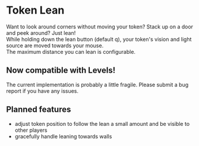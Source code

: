 # Token Lean
Want to look around corners without moving your token? Stack up on a door and peek around? Just lean!  
While holding down the lean button (default q), your token's vision and light source are moved towards your mouse.  
The maximum distance you can lean is configurable.  

## Now compatible with Levels!
The current implementation is probably a little fragile. Please submit a bug report if you have any issues.  
  
## Planned features
- adjust token position to follow the lean a small amount and be visible to other players
- gracefully handle leaning towards walls